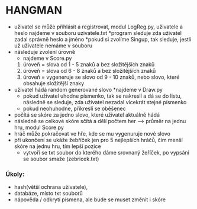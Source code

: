 # HANGMAN
- uživatel se může přihlásit a registrovat, modul LogReg.py, uživatele a heslo najdeme v souboru uzivatele.txt
    *program sleduje zda uživatel zadal správně heslo a jméno
    *pokud si zvolíme Singup, tak sleduje, jestli už uživatele nemáme v souboru
- následuje zvolení úrovně
   * najdeme v Score.py 
   1. úroveň = slova od 1 - 5 znaků a bez složitějších znaků
   2. úroveň = slova od 6 - 8 znaků a bez složitějších znaků
   3. úroveň = vygeneruje se slovo od 9 - 10 znaků, nebo slovo, které obsahuje složitější znaky 
- uživatel hádá random generované slovo
    *najdeme v Draw.py
    * pokud uživatel uhodne písmenko, tak se nakreslí a dá se do listu, následně se sleduje, zda uživatel nezadal vícekrát stejné písmenko
    * pokud neohuhodne, přikreslí se oběšenec
- počítá se skóre za jedno slovo, které uživatel aktuálně hádá
- následně se celkové skóre sčítá a dělí počtem her --> průměr na jednu hru, modul Score.py
- hráč může pokračovat ve hře, kde se mu vygenuruje nové slovo
- při ukončení se ukáže žebříček jen pro 5 nejlepších hráčů, čím menší skóre na jednu hru, tím lepší pozice
    * vytvoří se txt soubor do kterého dáme srovnaný žeříček, po vypsání se soubor smaže (zebricek.txt)
### Úkoly:
- hash(větší ochrana uživatele), 
- databáze, místo txt souborů
- nápověda / odkrytí písmena, ale bude se muset změnit i skóre 
